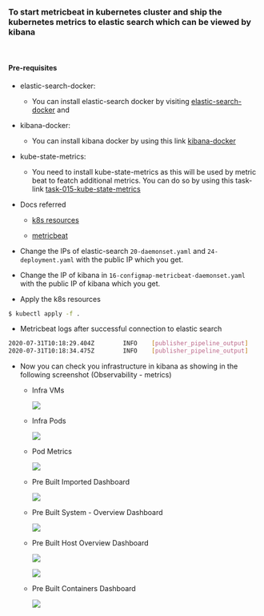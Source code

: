 ### To start metricbeat in kubernetes cluster and ship the kubernetes metrics to elastic search which can be viewed by kibana


<br>

#### Pre-requisites

- elastic-search-docker: 
    - You can install elastic-search docker by visiting [elastic-search-docker](https://github.com/codeaprendiz/ansible-kitchen/tree/master/playbooks/roles/elastic-search-cluster-docker) and 
- kibana-docker: 
    - You can install kibana docker by using this link [kibana-docker](https://github.com/codeaprendiz/ansible-kitchen/tree/master/playbooks/roles/kibana-docker)
- kube-state-metrics:
    - You need to install kube-state-metrics as this will be used by metric beat to featch additional metrics. You can 
      do so by using this task-link [task-015-kube-state-metrics](../task-015-kube-state-metrics)

- Docs referred

    - [k8s resources](https://raw.githubusercontent.com/elastic/beats/7.8/deploy/kubernetes/metricbeat-kubernetes.yaml)

    - [metricbeat](https://www.elastic.co/guide/en/beats/metricbeat/current/metricbeat-reference-yml.html)

- Change the IPs of elastic-search `20-daemonset.yaml` and `24-deployment.yaml` with the public IP which you get.

- Change the IP of kibana in `16-configmap-metricbeat-daemonset.yaml` with the public IP of kibana which you get.

- Apply the k8s resources 
```bash
$ kubectl apply -f .

```

- Metricbeat logs after successful connection to elastic search

```bash
2020-07-31T10:18:29.404Z        INFO    [publisher_pipeline_output]     pipeline/output.go:144  Connecting to backoff(elasticsearch(http://35.226.68.74:9200))
2020-07-31T10:18:34.475Z        INFO    [publisher_pipeline_output]     pipeline/output.go:152  Connection to backoff(elasticsearch(http://35.226.68.74:9200)) established
```

- Now you can check you infrastructure in kibana as showing in the following screenshot (Observability - metrics)

    - Infra VMs

        ![](.images/Infra-vms.png)

    - Infra Pods
    
        ![](.images/Infra-Pods.png)
        
    - Pod Metrics
    
        ![](.images/Pod-metrics.png)
        
    - Pre Built Imported Dashboard
    
        ![](.images/K8s-dashboard.png)
        
    - Pre Built System - Overview Dashboard
    
        ![](.images/system-overview.png)
        
    - Pre Built Host Overview Dashboard
    
        ![](.images/host-overview.png)
        
        ![](.images/host-overview-2.png)
        
    - Pre Built Containers Dashboard
    
        ![](.images/containers-overview.png)
     
        
        

    
    


